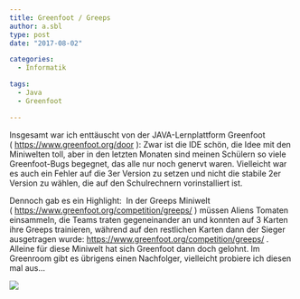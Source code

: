 ```yaml
---
title: Greenfoot / Greeps
author: a.sbl
type: post
date: "2017-08-02"

categories:
  - Informatik

tags:
  - Java
  - Greenfoot

---
```

Insgesamt war ich enttäuscht von der JAVA-Lernplattform Greenfoot ( <https://www.greenfoot.org/door> ): Zwar ist die IDE schön, die Idee mit den Miniwelten toll, aber in den letzten Monaten sind meinen Schülern so viele Greenfoot-Bugs begegnet, das alle nur noch genervt waren. Vielleicht war es auch ein Fehler auf die 3er Version zu setzen und nicht die stabile 2er Version zu wählen, die auf den Schulrechnern vorinstalliert ist.

Dennoch gab es ein Highlight:  In der Greeps Miniwelt ( <https://www.greenfoot.org/competition/greeps/> ) müssen Aliens Tomaten einsammeln, die Teams traten gegeneinander an und konnten auf 3 Karten ihre Greeps trainieren, während auf den restlichen Karten dann der Sieger ausgetragen wurde: <https://www.greenfoot.org/competition/greeps/> . Alleine für diese Miniwelt hat sich Greenfoot dann doch gelohnt. Im Greenroom gibt es übrigens einen Nachfolger, vielleicht probiere ich diesen mal aus&#8230;

![][1]

 [1]: https://it-teaching.de/blog/content/images/2017/07/greeps.png
